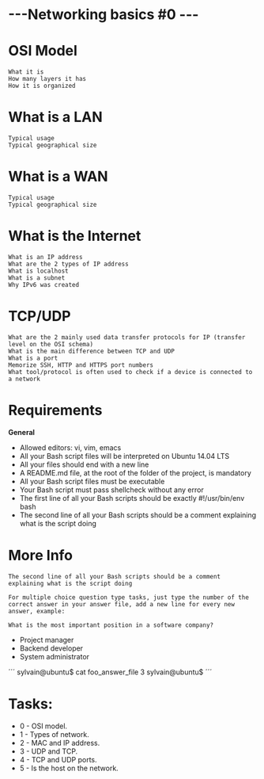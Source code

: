 # ---Networking basics #0 ---

# OSI Model
    What it is
    How many layers it has
    How it is organized

# What is a LAN
    Typical usage
    Typical geographical size

# What is a WAN
    Typical usage
    Typical geographical size

# What is the Internet
    What is an IP address
    What are the 2 types of IP address
    What is localhost
    What is a subnet
    Why IPv6 was created

# TCP/UDP
    What are the 2 mainly used data transfer protocols for IP (transfer level on the OSI schema)
    What is the main difference between TCP and UDP
    What is a port
    Memorize SSH, HTTP and HTTPS port numbers
    What tool/protocol is often used to check if a device is connected to a network

# Requirements

**General**
   - Allowed editors: vi, vim, emacs
   - All your Bash script files will be interpreted on Ubuntu 14.04 LTS
   - All your files should end with a new line
   - A README.md file, at the root of the folder of the project, is mandatory
   - All your Bash script files must be executable
   - Your Bash script must pass shellcheck without any error
   - The first line of all your Bash scripts should be exactly #!/usr/bin/env bash
   - The second line of all your Bash scripts should be a comment explaining what is the script doing

# More Info
    The second line of all your Bash scripts should be a comment explaining what is the script doing

    For multiple choice question type tasks, just type the number of the correct answer in your answer file, add a new line for every new answer, example:

    What is the most important position in a software company?

   - Project manager
   - Backend developer
   - System administrator

   ´´´
    sylvain@ubuntu$ cat foo_answer_file
    3
    sylvain@ubuntu$
    ´´´

# Tasks:
   - 0 - OSI model.
   - 1 - Types of network.
   - 2 - MAC and IP address.
   - 3 - UDP and TCP.
   - 4 - TCP and UDP ports.
   - 5 - Is the host on the network.
